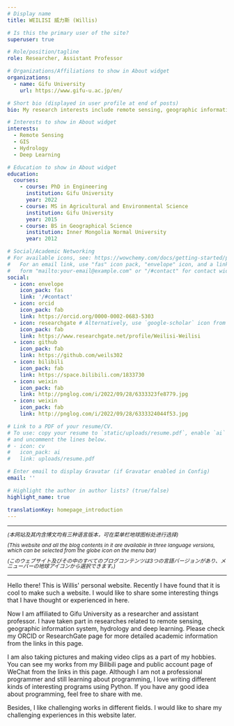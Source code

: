 ```yaml
---
# Display name
title: WEILISI 威力斯 (Willis)

# Is this the primary user of the site?
superuser: true

# Role/position/tagline
role: Researcher, Assistant Professor

# Organizations/Affiliations to show in About widget
organizations:
  - name: Gifu University
    url: https://www.gifu-u.ac.jp/en/

# Short bio (displayed in user profile at end of posts)
bio: My research interests include remote sensing, geographic information system (GIS), hydrology and deep learning.

# Interests to show in About widget
interests:
  - Remote Sensing
  - GIS
  - Hydrology
  - Deep Learning

# Education to show in About widget
education:
  courses:
    - course: PhD in Engineering
      institution: Gifu University
      year: 2022
    - course: MS in Agricultural and Environmental Science
      institution: Gifu University
      year: 2015
    - course: BS in Geographical Science
      institution: Inner Mongolia Normal University
      year: 2012

# Social/Academic Networking
# For available icons, see: https://wowchemy.com/docs/getting-started/page-builder/#icons
#   For an email link, use "fas" icon pack, "envelope" icon, and a link in the
#   form "mailto:your-email@example.com" or "/#contact" for contact widget.
social:
  - icon: envelope
    icon_pack: fas
    link: '/#contact'
  - icon: orcid
    icon_pack: fab
    link: https://orcid.org/0000-0002-0683-5303
  - icon: researchgate # Alternatively, use `google-scholar` icon from `ai` icon pack
    icon_pack: fab
    link: https://www.researchgate.net/profile/Weilisi-Weilisi
  - icon: github
    icon_pack: fab
    link: https://github.com/weils302
  - icon: bilibili
    icon_pack: fab
    link: https://space.bilibili.com/1833730
  - icon: weixin
    icon_pack: fab
    link: http://pnglog.com/i/2022/09/28/6333323fe8779.jpg
  - icon: weixin
    icon_pack: fab
    link: http://pnglog.com/i/2022/09/28/6333324044f53.jpg

# Link to a PDF of your resume/CV.
# To use: copy your resume to `static/uploads/resume.pdf`, enable `ai` icons in `params.toml`,
# and uncomment the lines below.
# - icon: cv
#   icon_pack: ai
#   link: uploads/resume.pdf

# Enter email to display Gravatar (if Gravatar enabled in Config)
email: ''

# Highlight the author in author lists? (true/false)
highlight_name: true

translationKey: homepage_introduction
---
```


---

<p style="font-size: 12px; line-height: 1;"><i>(本网站及其内含博文均有三种语言版本，可在菜单栏地球图标处进行选择)</i></p>
<p style="font-size: 12px; line-height: 1;"><i>(This website and all the blog contents in it are available in three language versions, which can be selected from the globe icon on the menu bar)</i></p>
<p style="font-size: 12px; line-height: 1;"><i>(このウェブサイト及びその中のすべてのブログコンテンツは3つの言語バージョンがあり、メニューバーの地球アイコンから選択できます。)</i></p>

---

Hello there! This is Willis' personal website. Recently I have found that it is cool to make such a website. I would like to share some interesting things that I have thought or experienced in here.

Now I am affiliated to Gifu University as a researcher and assistant professor. I have taken part in researches related to remote sensing, geographic information system, hydrology and deep learning. Please check my ORCID or ResearchGate page for more detailed academic information from the links in this page.

I am also taking pictures and making video clips as a part of my hobbies. You can see my works from my Bilibili page and public account page of WeChat from the links in this page. Although I am not a professional programmer and still learning about programming, I love writing different kinds of interesting programs using Python. If you have any good idea about programming, feel free to share with me.

Besides, I like challenging works in different fields. I would like to share my challenging experiences in this website later.

<!--{{< icon name="download" pack="fas" >}} Download my {{< staticref "uploads/demo_resume.pdf" "newtab" >}}resumé{{< /staticref >}}.-->

